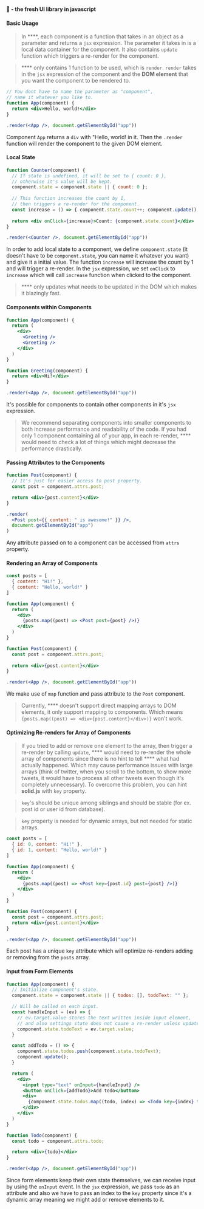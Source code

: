 # 

**🥤  - the fresh UI library in javascript**



#### Basic Usage

> In ****, each component is a function that takes in an object as a parameter and returns a `jsx` expression. The parameter it takes in is a local data container for the component. It also contains `update` function which triggers a re-render for the component.

> **** only contains 1 function to be used, which is `render`. `render` takes in the `jsx` expression of the component and the **DOM element** that you want the component to be rendered to.

```jsx
// You dont have to name the parameter as "component",
// name it whatever you like to.
function App(component) {
  return <div>Hello, world!</div>
}

.render(<App />, document.getElementById("app"))
```

Component `App` returns a `div` with "Hello, world! in it. Then the `.render` function will render the component to the given DOM element.



#### Local State

```jsx
function Counter(component) {
  // If state is undefined, it will be set to { count: 0 },
  // otherwise it's value will be kept.
  component.state = component.state || { count: 0 };
  
  // This function increases the count by 1, 
  // then triggers a re-render for the component.
  const increase = () => { component.state.count++; component.update(); }
  
  return <div onClick={increase}>Count: {component.state.count}</div>
}

.render(<Counter />, document.getElementById("app"))
```

In order to add local state to a component, we define `component.state` (it doesn't have to be `component.state`, you can name it whatever you want) and give it a initial value. The function `increase`  will increase the count by 1 and will trigger a re-render. In the `jsx` expression, we set `onClick` to `increase` which will call `increase` function when clicked to the component.

> **** only updates what needs to be updated in the DOM which makes it blazingly fast.



#### Components within Components

```jsx
function App(component) {
  return (
    <div>
      <Greeting />
      <Greeting />
    </div>
  )
}

function Greeting(component) {
  return <div>Hi!</div>
}

.render(<App />, document.getElementById("app"))
```

It's possible for components to contain other components in it's `jsx` expression. 

> We recommend separating components into smaller components to both increase performance and readability of the code. If you had only 1 component containing all of your app, in each re-render, **** would need to check a lot of things which might decrease the performance drastically.



#### Passing Attributes to the Components

```jsx
function Post(component) {
  // It's just for easier access to post property.
  const post = component.attrs.post;

  return <div>{post.content}</div>
}

.render(
  <Post post={{ content: " is awesome!" }} />, 
  document.getElementById("app")
)
```

Any attribute passed on to a component can be accessed from `attrs` property.



#### Rendering an Array of Components

```jsx
const posts = [
  { content: "Hi!" },
  { content: "Hello, world!" }
]

function App(component) {
  return (
    <div>
      {posts.map((post) => <Post post={post} />)}
    </div>
  )
}

function Post(component) {
  const post = component.attrs.post;
    
  return <div>{post.content}</div>
}

.render(<App />, document.getElementById("app"))
```

We make use of `map` function and pass attribute to the `Post` component.

> Currently, **** doesn't support direct mapping arrays to DOM elements, it only support mapping to  components. Which means `{posts.map((post) => <div>{post.content}</div>)}` won't work.



#### Optimizing Re-renders for Array of Components

> If you tried to add or remove one element to the array, then trigger a re-render by calling `update`, **** would need to re-render the whole array of components since there is no hint to tell **** what had actually happened. Which may cause performance issues with large arrays (think of twitter, when you scroll to the bottom, to show more tweets, it would have to process all other tweets even though it's completely unnecessary). To overcome this problem, you can hint **solid.js** with `key` property.

> `key`'s should be unique among siblings and should be stable (for ex. post id or user id from database).

> `key` property is needed for dynamic arrays, but not needed for static arrays.

```jsx
const posts = [
  { id: 0, content: "Hi!" },
  { id: 1, content: "Hello, world!" }
]

function App(component) {
  return (
    <div>
      {posts.map((post) => <Post key={post.id} post={post} />)}
    </div>
  )
}

function Post(component) {
  const post = component.attrs.post;
  return <div>{post.content}</div>
}

.render(<App />, document.getElementById("app"))
```

Each post has a unique `key` attribute which will optimize re-renders adding or removing from the `posts` array.



#### Input from Form Elements

```jsx
function App(component) {
  // Initialize component's state.
  component.state = component.state || { todos: [], todoText: "" };

  // Will be called on each input.
  const handleInput = (ev) => {
    // ev.target.value stores the text written inside input element,
    // and also settings state does not cause a re-render unless update is called.
    component.state.todoText = ev.target.value;
  }

  const addTodo = () => {
    component.state.todos.push(component.state.todoText);
    component.update();
  }

  return (
    <div>
      <input type="text" onInput={handleInput} />
      <button onClick={addTodo}>Add todo</button>
      <div>
        {component.state.todos.map((todo, index) => <Todo key={index} todo={todo} />)}
      </div>
    </div>
  )
}

function Todo(component) {
  const todo = component.attrs.todo;

  return <div>{todo}</div>
}

.render(<App />, document.getElementById("app"))
```

Since form elements keep their own state themselves, we can receive input by using the `onInput` event. In the `jsx` expression, we pass `todo` as an attribute and also we have to pass an index to the `key` property since it's a dynamic array meaning we might add or remove elements to it.